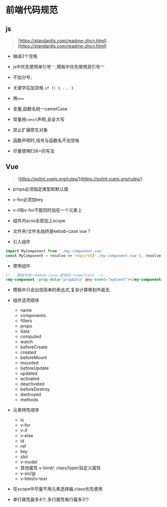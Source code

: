 
# 前端代码规范

## js

> [https://standardjs.com/readme-zhcn.html](https://standardjs.com/readme-zhcn.html)

* 缩进2个空格

* js中优先使用单引号`''`,模板中优先使用双引号`""`

* 不加分号`;`

* 关键字后加空格 `if () { ... }`

* 用`===`

* 变量,函数名统一camelCase

* 常量用`const`声明,且全大写

* 禁止扩展原生对象

* 函数声明时,括号与函数名不加空格

* 尽量使用ES6+的写法


## Vue 

> [https://eslint.vuejs.org/rules/](https://eslint.vuejs.org/rules/)

* props必须指定类型和默认值

* v-for必须加key

* v-if和v-for不能同时加在一个元素上

* 组件内scss全部加上scope

* 文件夹/文件名始终是kebab-case.vue ?

* 引入组件

```js
import MyComponent from './my-component.vue'
const MyComponent = resolve => require(['./my-component.vue'], resolve)
```

* 使用组件

```html
<!-- 模板中统一kebab-case,其他统一camelCase -->
<my-component :prop-data="propData" @my-event="myEvent"></my-component>
```

* 模板中只会出现简单的表达式,复杂计算移到外面去

* 组件选项顺序
    - name
    - components
    - filters
    - props
    - data
    - computed
    - watch
    - beforeCreate
    - created
    - beforeMount
    - mounted
    - beforeUpdate
    - updated
    - activated
    - deactivated
    - beforeDestroy
    - destroyed
    - methods

* 元素特性顺序
    - is
    - v-for
    - v-if
    - v-else
    - id
    - ref
    - key
    - slot
    - v-model
    - 其他属性 v-bind/: class/type/自定义属性
    - v-on/@
    - v-html/v-text

* 在scope中尽量不用元素选择器,class优先使用

* 单行属性最多4个,多行属性每行最多3个
